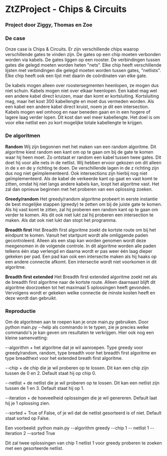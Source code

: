 # ZtZProject - Chips & Circuits
### Project door Ziggy, Thomas en Zoe
### De case
Onze case is Chips & Circuits. Er zijn verschillende chips waarop verschillende gates te vinden zijn. De gates op een chip moeten verbonden worden via kabels. De gates liggen op een rooster. De verbindingen tussen gates die gelegd moeten worden heten "nets". Elke chip heeft verschillende lijsten met verbindingen die gelegd moeten worden tussen gates, "netlists". Elke chip heeft ook een lijst met daarin de coördinaten van elke gate. 

De kabels mogen alleen over roostersegmenten heenlopen, ze mogen dus niet schuin. Kabels mogen niet over elkaar heenlopen. Een kabel mag wel een andere kabel direct kruizen, maar dan komt er kortsluiting. Kortsluiting mag, maar het kost 300 kabellengte en moet dus vermeden worden. Als een kabel een andere kabel direct kruist, noem je dit een intersection. Kabels mogen wel omhoog en naar beneden gaan en in een hogere of lagere laag verder lopen. Dit kost dan wel meer kabellengte. Het doel is om voor elke netlist een zo kort mogelijke totale kabellengte te krijgen. 

### De algoritmen
**Random**
Wij zijn begonnen met het maken van een random algoritme. Dit algoritme kiest random een kant om op te gaan om bij de gate te komen waar hij heen moet. Zo ontstaat er random een kabel tussen twee gates. Dit doet hij voor alle nets in de netlist. Wij hebben ervoor gekozen om dit alleen in de x en de y richting te doen. De verschillende lagen in de z richting zijn dus nog niet geïmplementeerd. Ook intersections zijn hierbij nog niet geïmplementeerd. Als de kabel de verkeerde kant op gaat en vast komt te zitten, omdat hij niet langs andere kabels kan, loopt het algoritme vast. Het zal dan opnieuw beginnen met het proberen van een oplossing zoeken. 

**Greedy/random**
Het greedy/random algoritme probeert in eerste instantie de best mogelijke stappen (greedy) te zetten om bij de juiste gate te komen. Als hij vast komt te zitten, zal hij proberen een random kant op te gaan om verder te komen. Als dit ook niet lukt zal hij proberen een intersection te maken. Als dat ook niet lukt dan stopt het programma. 

**Breadth first**
Het Breadth first algoritme zoekt de kortste route om bij het eindpunt te komen. Vanuit het startpunt wordt alle omliggende paden gecontroleerd. Alleen als een stap kan worden genomen wordt deze meegenomen in de volgende controle. In dit algoritme worden alle paden telkens één stap verlengd en daarna wordt er pas weer één laag dieper gekeken per pad. Een pad kan ook een intersectie maken als hij haaks op een andere connectie afkomt. Een intersectie wordt niet voorkomen in dit algoritme. 

**Breadth first extended**
Het Breadth first extended algoritme zoekt net als de breadth first algoritme naar de kortste route. Alleen daarnaast blijft dit algoritme doorzoeken tot het maximaal 5 oplossingen heeft gevonden. Vervolgens wordt er gekeken welke connectie de minste kosten heeft en deze wordt dan gebruikt.

### Reproductie
Om de algoritmen aan te roepen kan je onze main.py gebruiken. Door python main.py --help als commando in te typen, zie je precies welke commando's je kan geven om resultaten te verkrijgen. Hier ook nog een kleine samenvatting:

--algorithm + het algoritme dat je wil aanroepen. Type greedy voor greedy/random, random, type breadth voor het breadth first algoritme en type breadthext voor het extended breath first algoritme. 

--chip + de chip die je wil proberen op te lossen. Dit kan een chip zijn tussen de 0 en 2. Default staat hij op chip 0.

--netlist + de netlist die je wil proberen op te lossen. Dit kan een netlist zijn tussen de 1 en 3. Default staat hij op 1.

--iteration + de hoeveelheid oplossingen die je wil genereren. Default laat hij je 1 oplossing zien.

--sorted + True of False, of je wil dat de netlist gesorteerd is of niet. Default staat sorted op False. 

Een voorbeeld:
python main.py --algorithm greedy --chip 1 -- netlist 1 --iteration 2 --sorted True

Dit zal twee oplossingen van chip 1 netlist 1 voor greedy proberen te zoeken met een gesorteerde netlist.



